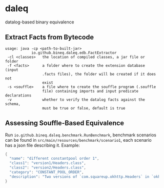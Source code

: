 # daleq
datalog-based binary equivalence


## Extract Facts from Bytecode

```
usage: java -cp <path-to-built-jar>
            io.github.bineq.daleq.edb.FactExtractor
 -cl <classes>   the location of compiled classes, a jar file or folder
 -f <facts>      a folder where to create the extension database (input
                 .facts files), the folder will be created if it does not
                 exist
 -s <souffle>    a file where to create the souffle program (.souffle
                 file) containing imports and input predicate declarations
 -v              whether to verify the datalog facts against the schema,
                 must be true or false, default is true
```

## Assessing Souffle-Based Equivalence

Run `io.github.bineq.daleq.benchmark.RunBenchmark`, benchmark scenarios can be found in `src/main/resources/benchmark/scenario1`,
each scenario has a json file describing it. Example:

```java
{
  "name": "different constantpool order 1",
  "class1": "version1/Headers.class",
  "class2": "version2/Headers.class",
  "category": "CONSTANT_POOL_ORDER",
  "description": "Two versions of `com.squareup.okhttp.Headers` in `okhttp-2.7.5.jar` built by the developer (Maven-Central) and by Google (GAOSS) respectivly. \nBoth versions differ in the constant pool orders used by the binaries. See `https://github.com/binaryeq/bineq-study-supplementary/tree/main/mvnc-vs-gaoss/example3` for more info."
}
```
